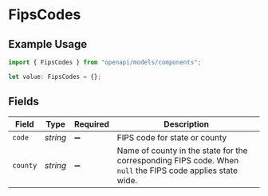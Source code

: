 # FipsCodes

## Example Usage

```typescript
import { FipsCodes } from "openapi/models/components";

let value: FipsCodes = {};
```

## Fields

| Field                                                                                                      | Type                                                                                                       | Required                                                                                                   | Description                                                                                                |
| ---------------------------------------------------------------------------------------------------------- | ---------------------------------------------------------------------------------------------------------- | ---------------------------------------------------------------------------------------------------------- | ---------------------------------------------------------------------------------------------------------- |
| `code`                                                                                                     | *string*                                                                                                   | :heavy_minus_sign:                                                                                         | FIPS code for state or county                                                                              |
| `county`                                                                                                   | *string*                                                                                                   | :heavy_minus_sign:                                                                                         | Name of county in the state for the corresponding FIPS code. When `null` the FIPS code applies state wide. |